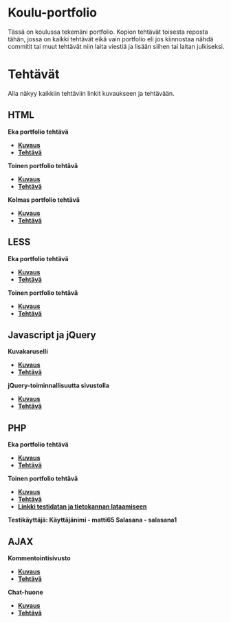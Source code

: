 # Koulu-portfolio
Tässä on koulussa tekemäni portfolio. Kopion tehtävät toisesta reposta tähän, jossa on kaikki tehtävät eikä vain portfolio eli jos kiinnostaa nähdä commitit tai muut tehtävät niin laita viestiä ja lisään siihen tai laitan julkiseksi.
# Tehtävät
Alla näkyy kaikkiin tehtäviin linkit kuvaukseen ja tehtävään.
## HTML
<b>Eka portfolio tehtävä<b>
- [Kuvaus](https://moodle.omnia.fi/mod/page/view.php?id=322777)
- [Tehtävä](https://github.com/ohuji/koulu-portfolio/blob/master/HTML/Harjoitus2/Teht%C3%A4v%C3%A42.html)
  
<b>Toinen portfolio tehtävä<b>
- [Kuvaus](https://moodle.omnia.fi/mod/page/view.php?id=322780)
- [Tehtävä](https://github.com/ohuji/koulu-portfolio/blob/master/HTML/Harjoitus5/Teht%C3%A4v%C3%A45.html)
  
<b>Kolmas portfolio tehtävä<b>
- [Kuvaus](https://moodle.omnia.fi/mod/page/view.php?id=322781)
- [Tehtävä](https://github.com/ohuji/koulu-portfolio/blob/master/HTML/Harjoitus6/Teht%C3%A4v%C3%A46.html)
## LESS
<b>Eka portfolio tehtävä<b>
- [Kuvaus](https://moodle.omnia.fi/mod/page/view.php?id=322785)
- [Tehtävä](https://github.com/ohuji/koulu-portfolio/tree/master/LESS/Toteutus1)
  
<b>Toinen portfolio tehtävä<b>
- [Kuvaus](https://moodle.omnia.fi/mod/page/view.php?id=322786)
- [Tehtävä](https://github.com/ohuji/koulu-portfolio/tree/master/LESS/Toteutus2)
## Javascript ja jQuery
<b>Kuvakaruselli<b>
- [Kuvaus](https://moodle.omnia.fi/mod/page/view.php?id=325560)
- [Tehtävä](https://github.com/ohuji/koulu-portfolio/tree/master/Javascript%20ja%20jQuery/Kuvakaruselli)
 
<b>jQuery-toiminnallisuutta sivustolla<b>
- [Kuvaus](https://moodle.omnia.fi/mod/page/view.php?id=325714)
- [Tehtävä](https://github.com/ohuji/koulu-portfolio/tree/master/Javascript%20ja%20jQuery/jQuery-sivu)
## PHP
<b>Eka portfolio tehtävä<b>
- [Kuvaus](https://moodle.omnia.fi/mod/page/view.php?id=323855)
- [Tehtävä](https://github.com/ohuji/koulu-portfolio/tree/master/PHP/portfoliotehtava1)

<b>Toinen portfolio tehtävä<b>
- [Kuvaus](https://moodle.omnia.fi/mod/page/view.php?id=323856)
- [Tehtävä](https://github.com/ohuji/koulu-portfolio/tree/master/PHP/portfoliotehtava2)
- [Linkki testidatan ja tietokannan lataamiseen](https://www.mediafire.com/file/yk9xi9r9rjijhg3/neuvontapalstatestidata.sql/file)
  
<b>Testikäyttäjä:<b>
<b>Käyttäjänimi - matti65<b>
<b>Salasana - salasana1<b>
## AJAX
<b>Kommentointisivusto<b>
- [Kuvaus](https://moodle.omnia.fi/mod/page/view.php?id=325712)
- [Tehtävä](https://github.com/ohuji/koulu-portfolio/tree/master/AJAX/kommentointisivusto)
  
<b>Chat-huone<b>
- [Kuvaus](https://moodle.omnia.fi/mod/page/view.php?id=325713)
- [Tehtävä](https://github.com/ohuji/koulu-portfolio/tree/master/AJAX/chat-huone)
